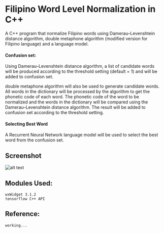 # Filipino Word Level Normalization in C++
A C++ program that normalize Filipino words using Damerau–Levenshtein distance algorithm, double metaphone algorithm (modified version for Filipino language) and a language model.

#### Confusion set:
Using Damerau–Levenshtein distance algorithm, a list of candidate words will be produced according to the threshold setting (default = 1) and will be added to confusion set.<br>

double metaphone algorithm will also be used to generate candidate words. All words in the dictionary will be processed by the algorithm to get the phonetic code of each word. The phonetic code of the word to be normalized and the words in the dictionary will be compared using the Damerau–Levenshtein distance algorithm. The result will be added to confusion set according to the threshold setting.

#### Selecting Best Word
A Recurrent Neural Network language model will be used to select the best word from the confusion set.

## Screenshot 
![alt text](img/interface.png)

## Modules Used:
	wxWidget 3.1.2 
	tensorflow C++ API 

## Reference:
	working...
